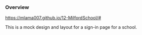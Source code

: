 ### Overview
https://mlama007.github.io/12-MilfordSchool/#

This is a mock design and layout for a sign-in page for a school.
